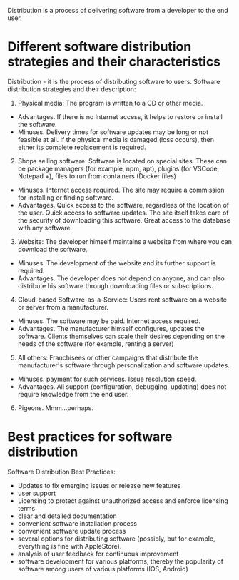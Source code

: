 
Distribution is a process of delivering software from a developer to the end user.

# Different software distribution strategies and their characteristics
Distribution - it is the process of distributing software to users.
Software distribution strategies and their description:
1. Physical media: The program is written to a CD or other media.
- Advantages. If there is no Internet access, it helps to restore or install the software.
- Minuses. Delivery times for software updates may be long or not feasible at all. If the physical media is damaged (loss occurs), then either its complete replacement is required.
2. Shops selling software: Software is located on special sites. These can be package managers (for example, npm, apt), plugins (for VSCode, Notepad +), files to run from containers (Docker files)
- Minuses. Internet access required. The site may require a commission for installing or finding software.
- Advantages. Quick access to the software, regardless of the location of the user. Quick access to software updates. The site itself takes care of the security of downloading this software. Great access to the database with any software.
3. Website: The developer himself maintains a website from where you can download the software.
- Minuses. The development of the website and its further support is required.
- Advantages. The developer does not depend on anyone, and can also distribute his software through downloading files or subscriptions.
4. Cloud-based Software-as-a-Service: Users rent software on a website or server from a manufacturer.
- Minuses. The software may be paid. Internet access required.
- Advantages. The manufacturer himself configures, updates the software. Clients themselves can scale their desires depending on the needs of the software (for example, renting a server)
5. All others:
Franchisees or other campaigns that distribute the manufacturer's software through personalization and software updates.
- Minuses. payment for such services. Issue resolution speed.
- Advantages. All support (configuration, debugging, updating) does not require knowledge from the end user.
6. Pigeons.
Mmm...perhaps.

# Best practices for software distribution
Software Distribution Best Practices:
- Updates to fix emerging issues or release new features
- user support
- Licensing to protect against unauthorized access and enforce licensing terms
- clear and detailed documentation
- convenient software installation process
- convenient software update process
- several options for distributing software (possibly, but for example, everything is fine with AppleStore).
- analysis of user feedback for continuous improvement
- software development for various platforms, thereby the popularity of software among users of various platforms (IOS, Android)